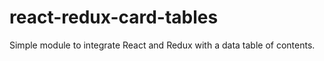 # react-redux-card-tables
Simple module to integrate React and Redux with a data table of contents.
